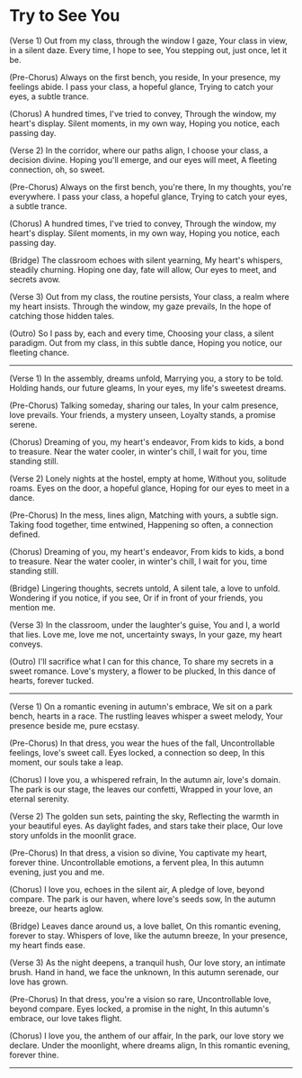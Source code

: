 # Try to See You

(Verse 1) Out from my class, through the window I gaze, Your class in view, in a silent daze. Every time, I hope to see, You stepping out, just once, let it be.

(Pre-Chorus) Always on the first bench, you reside, In your presence, my feelings abide. I pass your class, a hopeful glance, Trying to catch your eyes, a subtle trance.

(Chorus) A hundred times, I've tried to convey, Through the window, my heart's display. Silent moments, in my own way, Hoping you notice, each passing day.

(Verse 2) In the corridor, where our paths align, I choose your class, a decision divine. Hoping you'll emerge, and our eyes will meet, A fleeting connection, oh, so sweet.

(Pre-Chorus) Always on the first bench, you're there, In my thoughts, you're everywhere. I pass your class, a hopeful glance, Trying to catch your eyes, a subtle trance.

(Chorus) A hundred times, I've tried to convey, Through the window, my heart's display. Silent moments, in my own way, Hoping you notice, each passing day.

(Bridge) The classroom echoes with silent yearning, My heart's whispers, steadily churning. Hoping one day, fate will allow, Our eyes to meet, and secrets avow.

(Verse 3) Out from my class, the routine persists, Your class, a realm where my heart insists. Through the window, my gaze prevails, In the hope of catching those hidden tales.

(Outro) So I pass by, each and every time, Choosing your class, a silent paradigm. Out from my class, in this subtle dance, Hoping you notice, our fleeting chance.



***



(Verse 1) In the assembly, dreams unfold, Marrying you, a story to be told. Holding hands, our future gleams, In your eyes, my life's sweetest dreams.

(Pre-Chorus) Talking someday, sharing our tales, In your calm presence, love prevails. Your friends, a mystery unseen, Loyalty stands, a promise serene.

(Chorus) Dreaming of you, my heart's endeavor, From kids to kids, a bond to treasure. Near the water cooler, in winter's chill, I wait for you, time standing still.

(Verse 2) Lonely nights at the hostel, empty at home, Without you, solitude roams. Eyes on the door, a hopeful glance, Hoping for our eyes to meet in a dance.

(Pre-Chorus) In the mess, lines align, Matching with yours, a subtle sign. Taking food together, time entwined, Happening so often, a connection defined.

(Chorus) Dreaming of you, my heart's endeavor, From kids to kids, a bond to treasure. Near the water cooler, in winter's chill, I wait for you, time standing still.

(Bridge) Lingering thoughts, secrets untold, A silent tale, a love to unfold. Wondering if you notice, if you see, Or if in front of your friends, you mention me.

(Verse 3) In the classroom, under the laughter's guise, You and I, a world that lies. Love me, love me not, uncertainty sways, In your gaze, my heart conveys.

(Outro) I'll sacrifice what I can for this chance, To share my secrets in a sweet romance. Love's mystery, a flower to be plucked, In this dance of hearts, forever tucked.



***



(Verse 1) On a romantic evening in autumn's embrace, We sit on a park bench, hearts in a race. The rustling leaves whisper a sweet melody, Your presence beside me, pure ecstasy.

(Pre-Chorus) In that dress, you wear the hues of the fall, Uncontrollable feelings, love's sweet call. Eyes locked, a connection so deep, In this moment, our souls take a leap.

(Chorus) I love you, a whispered refrain, In the autumn air, love's domain. The park is our stage, the leaves our confetti, Wrapped in your love, an eternal serenity.

(Verse 2) The golden sun sets, painting the sky, Reflecting the warmth in your beautiful eyes. As daylight fades, and stars take their place, Our love story unfolds in the moonlit grace.

(Pre-Chorus) In that dress, a vision so divine, You captivate my heart, forever thine. Uncontrollable emotions, a fervent plea, In this autumn evening, just you and me.

(Chorus) I love you, echoes in the silent air, A pledge of love, beyond compare. The park is our haven, where love's seeds sow, In the autumn breeze, our hearts aglow.

(Bridge) Leaves dance around us, a love ballet, On this romantic evening, forever to stay. Whispers of love, like the autumn breeze, In your presence, my heart finds ease.

(Verse 3) As the night deepens, a tranquil hush, Our love story, an intimate brush. Hand in hand, we face the unknown, In this autumn serenade, our love has grown.

(Pre-Chorus) In that dress, you're a vision so rare, Uncontrollable love, beyond compare. Eyes locked, a promise in the night, In this autumn's embrace, our love takes flight.

(Chorus) I love you, the anthem of our affair, In the park, our love story we declare. Under the moonlight, where dreams align, In this romantic evening, forever thine.



***



